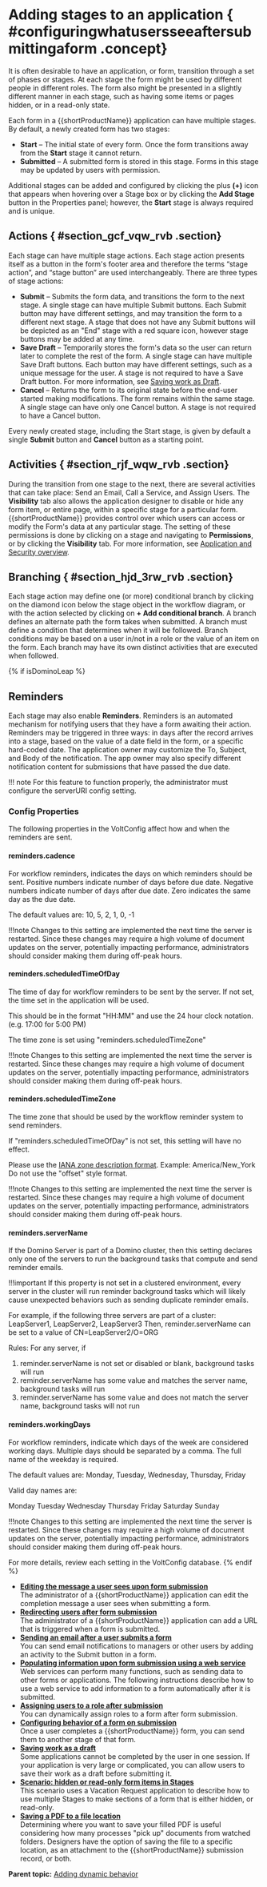 # Adding stages to an application { #configuringwhatusersseeaftersubmittingaform .concept}

It is often desirable to have an application, or form, transition through a set of phases or stages. At each stage the form might be used by different people in different roles. The form also might be presented in a slightly different manner in each stage, such as having some items or pages hidden, or in a read-only state.

Each form in a {{shortProductName}} application can have multiple stages. By default, a newly created form has two stages:

-   **Start** – The initial state of every form. Once the form transitions away from the **Start** stage it cannot return.
-   **Submitted** – A submitted form is stored in this stage. Forms in this stage may be updated by users with permission.

Additional stages can be added and configured by clicking the plus **\(+\)** icon that appears when hovering over a Stage box or by clicking the **Add Stage** button in the Properties panel; however, the **Start** stage is always required and is unique.

## Actions { #section_gcf_vqw_rvb .section}

Each stage can have multiple stage actions. Each stage action presents itself as a button in the form's footer area and therefore the terms “stage action”, and “stage button” are used interchangeably. There are three types of stage actions:

-   **Submit** – Submits the form data, and transitions the form to the next stage. A single stage can have multiple Submit buttons. Each Submit button may have different settings, and may transition the form to a different next stage. A stage that does not have any Submit buttons will be depicted as an "End" stage with a red square icon, however stage buttons may be added at any time.
-   **Save Draft** – Temporarily stores the form's data so the user can return later to complete the rest of the form. A single stage can have multiple Save Draft buttons. Each button may have different settings, such as a unique message for the user. A stage is not required to have a Save Draft button. For more information, see [Saving work as Draft](sad_allowing_users_to_save.md).
-   **Cancel** – Returns the form to its original state before the end-user started making modifications. The form remains within the same stage. A single stage can have only one Cancel button. A stage is not required to have a Cancel button.

Every newly created stage, including the Start stage, is given by default a single **Submit** button and **Cancel** button as a starting point.

## Activities { #section_rjf_wqw_rvb .section}

During the transition from one stage to the next, there are several activities that can take place: Send an Email, Call a Service, and Assign Users. The **Visibility** tab also allows the application designer to disable or hide any form item, or entire page, within a specific stage for a particular form. {{shortProductName}} provides control over which users can access or modify the Form's data at any particular stage. The setting of these permissions is done by clicking on a stage and navigating to **Permissions**, or by clicking the **Visibility** tab. For more information, see [Application and Security overview](se_security_toc.md).

## Branching { #section_hjd_3rw_rvb .section}

Each stage action may define one \(or more\) conditional branch by clicking on the diamond icon below the stage object in the workflow diagram, or with the action selected by clicking on **+ Add conditional branch**. A branch defines an alternate path the form takes when submitted. A branch must define a condition that determines when it will be followed. Branch conditions may be based on a user in/not in a role or the value of an item on the form. Each branch may have its own distinct activities that are executed when followed.

{% if isDominoLeap %}
## Reminders

Each stage may also enable **Reminders**. Reminders is an automated mechanism for notifying users that they have a form awaiting their action. Reminders may be triggered in three ways: in days after the record arrives into a stage, based on the value of a date field in the form, or a specific hard-coded date. The application owner may customize the To, Subject, and Body of the notification. The app owner may also specify different notification content for submissions that have passed the due date.

!!! note
    For this feature to function properly, the administrator must configure the serverURI config setting.

### Config Properties
The following properties in the VoltConfig affect how and when the reminders are sent.

#### reminders.cadence

For workflow reminders, indicates the days on which reminders should be sent. Positive numbers indicate number of days before due date. Negative numbers indicate number of days after due date. Zero indicates the same day as the due date. 

The default values are: 10, 5, 2, 1, 0, -1 

!!!note
    Changes to this setting are implemented the next time the server is restarted.   Since these changes may require a high volume of document updates on the server, potentially impacting performance, administrators should consider making them during off-peak hours.

#### reminders.scheduledTimeOfDay

The time of day for workflow reminders to be sent by the server. If not set, the time set in the application will be used.

This should be in the format "HH:MM" and use the 24 hour clock notation. (e.g. 17:00 for 5:00 PM) 

The time zone is set using "reminders.scheduledTimeZone" 

!!!note
    Changes to this setting are implemented the next time the server is restarted.   Since these changes may require a high volume of document updates on the server, potentially impacting performance, administrators should consider making them during off-peak hours.

#### reminders.scheduledTimeZone

The time zone that should be used by the workflow reminder system to send reminders. 

If "reminders.scheduledTimeOfDay" is not set, this setting will have no effect.

Please use the [IANA zone description format](https://en.wikipedia.org/wiki/List_of_tz_database_time_zones).  Example: America/New_York
Do not use the "offset" style format.

!!!note
    Changes to this setting are implemented the next time the server is restarted.   Since these changes may require a high volume of document updates on the server, potentially impacting performance, administrators should consider making them during off-peak hours.

#### reminders.serverName

If the Domino Server is part of a Domino cluster, then this setting declares only one of the servers to run the background tasks that compute and send reminder emails. 

!!!important
    If this property is not set in a clustered environment, every server in the cluster will run reminder background tasks which will likely cause unexpected behaviors such as sending duplicate reminder emails. 

For example, if the following three servers are part of a cluster: LeapServer1, LeapServer2, LeapServer3 
Then, reminder.serverName can be set to a value of CN=LeapServer2/O=ORG 

Rules: 
For any server, if 

1. reminder.serverName is not set or disabled or blank, background tasks will run 
2. reminder.serverName has some value and matches the server name, background tasks will run 
3. reminder.serverName has some value and does not match the server name, background tasks will not run

#### reminders.workingDays

For workflow reminders, indicate which days of the week are considered working days.  Multiple days should be separated by a comma.  The full name of the weekday is required.

The default values are: Monday, Tuesday, Wednesday, Thursday, Friday

Valid day names are: 

Monday 
Tuesday 
Wednesday 
Thursday
Friday
Saturday 
Sunday 

!!!note
    Changes to this setting are implemented the next time the server is restarted.   Since these changes may require a high volume of document updates on the server, potentially impacting performance, administrators should consider making them during off-peak hours.


For more details, review each setting in the VoltConfig database.
{% endif %}

-   **[Editing the message a user sees upon form submission](sub_editing_the_message_a_user_sees.md)**  
The administrator of a {{shortProductName}} application can edit the completion message a user sees when submitting a form.
-   **[Redirecting users after form submission](sub_editing_the_url_a_user_sees.md)**  
The administrator of a {{shortProductName}} application can add a URL that is triggered when a form is submitted.
-   **[Sending an email after a user submits a form](sub_sending_an_email.md)**  
You can send email notifications to managers or other users by adding an activity to the Submit button in a form.
-   **[Populating information upon form submission using a web service](sub_use_service_to_populate_on_form_submission.md)**  
Web services can perform many functions, such as sending data to other forms or applications. The following instructions describe how to use a web service to add information to a form automatically after it is submitted.
-   **[Assigning users to a role after submission](sub_assigning_a_user.md)**  
You can dynamically assign roles to a form after form submission.
-   **[Configuring behavior of a form on submission](sub_sending_a_user_to_another_url.md)**  
Once a user completes a {{shortProductName}} form, you can send them to another stage of that form.
-   **[Saving work as a draft](sad_allowing_users_to_save.md)**  
Some applications cannot be completed by the user in one session. If your application is very large or complicated, you can allow users to save their work as a draft before submitting it.
-   **[Scenario: hidden or read-only form items in Stages](sub_hidden_or_read_only_items_in_stages.md)**  
This scenario uses a Vacation Request application to describe how to use multiple Stages to make sections of a form that is either hidden, or read-only.
-   **[Saving a PDF to a file location](sub_saving_pdf.md)**  
Determining where you want to save your filled PDF is useful considering how many processes "pick up" documents from watched folders. Designers have the option of saving the file to a specific location, as an attachment to the {{shortProductName}} submission record, or both.

**Parent topic:** [Adding dynamic behavior](cr_adding_dynamic_behavior.md)

